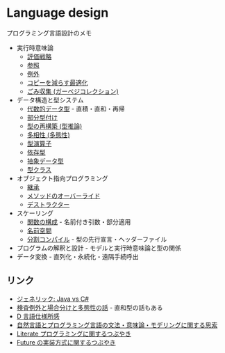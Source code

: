 # Language design
プログラミング言語設計のメモ

- 実行時意味論
  - [評価戦略](evaluation.md)
  - [参照](reference.md)
  - [例外](exception.md)
  - [コピーを減らす最適化](copyelision.md)
  - [ごみ収集 (ガーベジコレクション)](gc.md)
- データ構造と型システム
  - [代数的データ型](algebraictype.md) - 直積・直和・再帰
  - [部分型付け](subtyping.md)
  - [型の再構築 (型推論)](typereconstruction.md)
  - [多相性 (多態性)](polymorphism.md)
  - [型演算子](typeoperator.md)
  - [依存型](dependenttype.md)
  - [抽象データ型](adt.md)
  - [型クラス](typeclass.md)
- オブジェクト指向プログラミング
  - [継承](inheritance.md)
  - [メソッドのオーバーライド](overriding.md)
  - [デストラクター](destructor.md)
- スケーリング
  - [関数の構成](function.md) - 名前付き引数・部分適用
  - [名前空間](namespace.md)
  - [分割コンパイル](separatecompilation.md) - 型の先行宣言・ヘッダーファイル
- プログラムの解釈と設計 - モデルと実行時意味論と型の関係
- データ変換 - 直列化・永続化・遠隔手続呼出

## リンク

- [ジェネリック: Java vs C#](https://magicant.github.io/programmingmemo/genericsjavavscs.html)
- [検査例外と場合分けと多態性の話](http://magicant.txt-nifty.com/main/2013/05/post-5cc9.html) - 直和型の話もある
- [D 言語仕様所感](http://togetter.com/li/724805)
- [自然言語とプログラミング言語の文法・意味論・モデリングに関する思索](https://twitter.com/tnacigam/status/739299546665078785)
- [Literate プログラミングに関するつぶやき](https://twitter.com/tnacigam/status/772813631339671553)
- [Future の実装方式に関するつぶやき](https://twitter.com/tnacigam/status/778219552110891008)
